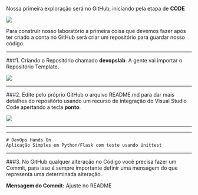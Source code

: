Nossa primeira exploração será no GitHub, iniciando pela etapa de **CODE**

![](https://trello-attachments.s3.amazonaws.com/5f5db1977a05041da3675277/5f5ea24e3100c423bce497d2/5d78269f62b3f86391cee16362889677/image.png)

Para construir nosso laboratório a primeira coisa que devemos fazer após ter criado a conta no GitHub será criar um repositório para guardar nosso código.

---

###1.
Criando o Repositório chamado **devopslab**. A gente vai importar o Repositório Template.

![](https://trello.com/1/cards/61e05cd764a7f5106b705217/attachments/61e0937b9381f1112690d9ad/download/image.png)

---

###2.
Edite pelo próprio GitHub o arquivo README.md para dar mais detalhes do repositório usando um recurso de integração do Visual Studio Code apertando a tecla **ponto**.

![](https://visualstudiomagazine.com/articles/2021/08/31/~/media/ECG/visualstudiomagazine/Images/2021/08/github_dev.ashx)

---

---
```
# DevOps Hands On
Aplicação Simples em Python/Flask com teste usando Unittest

```
---

###3. 
No GitHub qualquer alteração no Código você precisa fazer um Commit, para isso é sempre importante definir uma mensagem do que representa uma determinada alteração.

**Mensagem do Commit:**  Ajuste no README

